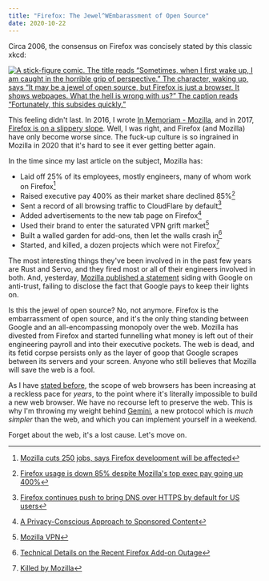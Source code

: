 ```yaml
---
title: "Firefox: The Jewel^WEmbarassment of Open Source"
date: 2020-10-22
---
```


Circa 2006, the consensus on Firefox was concisely stated by this classic xkcd:

[![A stick-figure comic. The title reads &ldquo;Sometimes, when I first wake up, I am caught in the horrible grip of perspective.&rdquo; The character, waking up, says &ldquo;It may be a jewel of open source, but Firefox is just a browser. It shows webpages. What the hell is wrong with us?&rdquo; The caption reads &ldquo;Fortunately, this subsides quickly.&rdquo;](https://imgs.xkcd.com/comics/perspective.png)](https://xkcd.com/198/)

This feeling didn't last. In 2016, I wrote
[In Memoriam - Mozilla](/2016/05/11/In-Memoriam-Mozilla.html), and in 2017,
[Firefox is on a slippery slope](/2017/12/16/Firefox-is-on-a-slippery-slope.html).
Well, I was right, and Firefox (and Mozilla) have only become worse since. The
fuck-up culture is so ingrained in Mozilla in 2020 that it's hard to see it ever
getting better again.

In the time since my last article on the subject, Mozilla has:

- Laid off 25% of its employees, mostly engineers, many of whom work on Firefox[^1]
- Raised executive pay 400% as their market share declined 85%[^2]
- Sent a record of all browsing traffic to CloudFlare by default[^3]
- Added advertisements to the new tab page on Firefox[^4]
- Used their brand to enter the saturated VPN grift market[^5]
- Built a walled garden for add-ons, then let the walls crash in[^6]
- Started, and killed, a dozen projects which were not Firefox[^7]

[^1]: [Mozilla cuts 250 jobs, says Firefox development will be affected](https://arstechnica.com/information-technology/2020/08/firefox-maker-mozilla-lays-off-250-workers-says-covid-19-lowered-revenue/)
[^2]: [Firefox usage is down 85% despite Mozilla's top exec pay going up 400%](http://calpaterson.com/mozilla.html)
[^3]: [Firefox continues push to bring DNS over HTTPS by default for US users](https://blog.mozilla.org/blog/2020/02/25/firefox-continues-push-to-bring-dns-over-https-by-default-for-us-users/)
[^4]: [A Privacy-Conscious Approach to Sponsored Content](https://blog.mozilla.org/futurereleases/2018/04/30/a-privacy-conscious-approach-to-sponsored-content/)
[^5]: [Mozilla VPN](https://vpn.mozilla.org/)
[^6]: [Technical Details on the Recent Firefox Add-on Outage](https://hacks.mozilla.org/2019/05/technical-details-on-the-recent-firefox-add-on-outage/)
[^7]: [Killed by Mozilla](https://killedbymozilla.com/)

The most interesting things they've been involved in in the past few years are 
Rust and Servo, and they fired most or all of their engineers involved in both.
And, yesterday, [Mozilla published a statement][abject betrayal] siding with
Google on anti-trust, failing to disclose the fact that Google pays to keep their
lights on.

[abject betrayal]: https://blog.mozilla.org/blog/2020/10/20/mozilla-reaction-to-u-s-v-google/

Is this the jewel of open source? No, not anymore. Firefox is the embarrassment
of open source, and it's the only thing standing between Google and an
all-encompassing monopoly over the web. Mozilla has divested from Firefox and
started funnelling what money is left out of their engineering payroll and into
their executive pockets. The web is dead, and its fetid corpse persists only
as the layer of goop that Google scrapes between its servers and your screen.
Anyone who still believes that Mozilla will save the web is a fool.

As I have [stated before][browser scope], the scope of web browsers has been
increasing at a reckless pace for *years*, to the point where it's literally
impossible to build a new web browser. We have no recourse left to preserve the
web. This is why I'm throwing my weight behind [Gemini][Gemini], a new protocol
which is *much simpler* than the web, and which you can implement yourself in a
weekend.

[browser scope]: /2020/03/18/Reckless-limitless-scope.html
[Gemini]: https://gemini.circumlunar.space/

Forget about the web, it's a lost cause. Let's move on.
